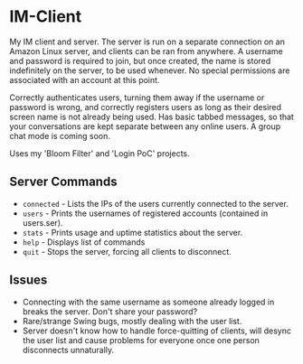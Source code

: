 # IM-Client 

My IM client and server. The server is run on a separate connection on an Amazon Linux server, and clients can be ran from anywhere. A username and password is required to join, but once created, the name is stored indefinitely on the server, to be used whenever. No special permissions are associated with an account at this point.

Correctly authenticates users, turning them away if the username or password is wrong, and correctly registers users as long as their desired screen name is not already being used. Has basic tabbed messages, so that your conversations are kept separate between any online users. A group chat mode is coming soon.

Uses my 'Bloom Filter' and 'Login PoC' projects.

## Server Commands

* ```connected``` - Lists the IPs of the users currently connected to the server.
* ```users``` - Prints the usernames of registered accounts (contained in users.ser).
* ```stats``` - Prints usage and uptime statistics about the server.
* ```help``` - Displays list of commands
* ```quit``` - Stops the server, forcing all clients to disconnect.

## Issues

* Connecting with the same username as someone already logged in breaks the server. Don't share your password?
* Rare/strange Swing bugs, mostly dealing with the user list.
* Server doesn't know how to handle force-quitting of clients, will desync the user list and cause problems for everyone once one person disconnects unnaturally.

